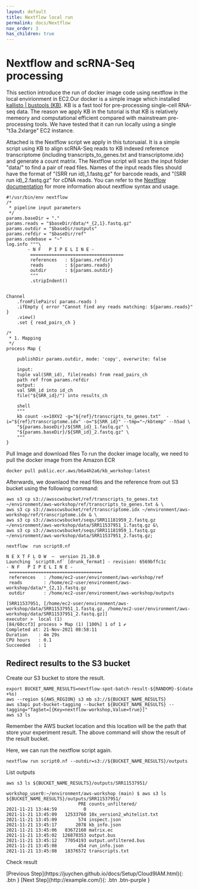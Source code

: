 ```yaml
---
layout: default
title: Nextflow local run
permalink: docs/Nextflow
nav_order: 3
has_children: true
---
```

# Nextflow and scRNA-Seq processing
This section introduce the run of docker image code using nextflow in the local envirionment in EC2.Our docker is a simple image which installed [kallisto | bustools (KB)](https://www.kallistobus.tools). KB is a fast tool for pre-processing single-cell RNA-seq data. The reason we apply KB in the tutorial is that KB is relatively memeory and computational efficient compared with mainstream pre-processing tools. We have tested that it can run locally using a single "t3a.2xlarge" EC2 instance.

Attached is the Nextflow script we apply in this tutoruaial. It is a simple script using KB to align scRNA-Seq reads to KB indexed reference transcriptome (including transcripts_to_genes.txt and transcriptome.idx) and generate a count matrix. The Nextflow script will scan the input folder "data/" to find a pair of read files. Names of the input reads files should have the format of "(SRR run id)_1.fastq.gz" for barcode reads, and "(SRR run id)_2.fastq.gz" for cDNA reads. You can refer to the [Nextflow documentation](https://www.nextflow.io/docs/latest/getstarted.html) for more information about nextflow syntax and usage.



```shell
#!/usr/bin/env nextflow
/*
 * pipeline input parameters
 */
params.baseDir = "."
params.reads = "$baseDir/data/*_{2,1}.fastq.gz" 
params.outdir = "$baseDir/outputs"
params.refdir = "$baseDir/ref"
params.codebase = "~"
log.info """\
        - N F   P I P E L I N E -
         ===================================
         references   : ${params.refdir}
         reads        : ${params.reads}
         outdir       : ${params.outdir}
         """
         .stripIndent()


Channel
    .fromFilePairs( params.reads )
    .ifEmpty { error "Cannot find any reads matching: ${params.reads}" }
    .view()
    .set { read_pairs_ch }

/*
 * 1. Mapping
 */
process Map {
    
    publishDir params.outdir, mode: 'copy', overwrite: false

    input:
    tuple val(SRR_id), file(reads) from read_pairs_ch
    path ref from params.refdir
    output:
    val SRR_id into id_ch
    file("${SRR_id}/") into results_ch

    shell
    """
    kb count -x=10XV2 -g="${ref}/transcripts_to_genes.txt"  -i="${ref}/transcriptome.idx" -o="${SRR_id}" --tmp="~/kbtemp" --h5ad \
    "${params.baseDir}/${SRR_id}_1.fastq.gz" \
    "${params.baseDir}/${SRR_id}_2.fastq.gz" \
    """
}
```

Pull Image and download files
To run the docker image locally, we need to pull the docker image from the Amazon ECR 

```shell
docker pull public.ecr.aws/b6a4h2a6/kb_workshop:latest
```

Afterwards, we downlaod the read files and the reference from out S3 bucket using the following command:

```shell
aws s3 cp s3://awsscwsbucket/ref/transcripts_to_genes.txt ~/environment/aws-workshop/ref/transcripts_to_genes.txt & \
aws s3 cp s3://awsscwsbucket/ref/transcriptome.idx ~/environment/aws-workshop/ref/transcriptome.idx & \
aws s3 cp s3://awsscwsbucket/seqs/SRR11181959_2.fastq.gz ~/environment/aws-workshop/data/SRR11537951_1.fastq.gz &\
aws s3 cp s3://awsscwsbucket/seqs/SRR11181959_1.fastq.gz ~/environment/aws-workshop/data/SRR11537951_2.fastq.gz;
```

``` shell
nextflow  run script0.nf  
``` 

``` shell
N E X T F L O W  ~  version 21.10.0
Launching `script0.nf` [drunk_fermat] - revision: 6569bffc1c
- N F   P I P E L I N E -
 ===================================
 references   : /home/ec2-user/environment/aws-workshop/ref
 reads        : /home/ec2-user/environment/aws-workshop/data/*_{2,1}.fastq.gz
 outdir       : /home/ec2-user/environment/aws-workshop/outputs

[SRR11537951, [/home/ec2-user/environment/aws-workshop/data/SRR11537951_1.fastq.gz, /home/ec2-user/environment/aws-workshop/data/SRR11537951_2.fastq.gz]]
executor >  local (1)
[84/60ccf3] process > Map (1) [100%] 1 of 1 ✔
Completed at: 21-Nov-2021 08:58:11
Duration    : 4m 29s
CPU hours   : 0.1
Succeeded   : 1
```

## Redirect results to the S3 bucket

Create our S3 bucket to store the result. 
``` shell
export BUCKET_NAME_RESULTS=nextflow-spot-batch-result-${RANDOM}-$(date +%s)
aws --region ${AWS_REGION} s3 mb s3://${BUCKET_NAME_RESULTS}
aws s3api put-bucket-tagging --bucket ${BUCKET_NAME_RESULTS} --tagging="TagSet=[{Key=nextflow-workshop,Value=true}]"
aws s3 ls
```
Remember the AWS bucket location and this location will be the path that store your experiment result. The above command will show the result of the result bucket.

Here, we can run the nextflow script again.

``` shell
nextflow run script0.nf --outdir=s3://${BUCKET_NAME_RESULTS}/outputs
```

List outputs

``` shell
aws s3 ls ${BUCKET_NAME_RESULTS}/outputs/SRR11537951/
```

``` shell
workshop_user0:~/environment/aws-workshop (main) $ aws s3 ls ${BUCKET_NAME_RESULTS}/outputs/SRR11537951/
                           PRE counts_unfiltered/
2021-11-21 13:44:59          0 
2021-11-21 13:45:09   12533760 10x_version2_whitelist.txt
2021-11-21 13:45:09        574 inspect.json
2021-11-21 13:45:17       2078 kb_info.json
2021-11-21 13:45:06   83672160 matrix.ec
2021-11-21 13:45:02  126870353 output.bus
2021-11-21 13:45:12   77054193 output.unfiltered.bus
2021-11-21 13:45:08        454 run_info.json
2021-11-21 13:45:08   18376572 transcripts.txt
```

Check result
<div class="code-example" markdown="1">
[Previous Step](https://juychen.github.io/docs/Setup/Cloud9IAM.html){: .btn }
[Next Step](http://example.com/){: .btn .btn-purple }
</div>